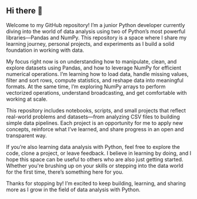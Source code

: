 ## Hi there 👋

Welcome to my GitHub repository! I’m a junior Python developer currently diving into the world of data analysis using two of Python’s most powerful libraries—Pandas and NumPy. This repository is a space where I share my learning journey, personal projects, and experiments as I build a solid foundation in working with data.

My focus right now is on understanding how to manipulate, clean, and explore datasets using Pandas, and how to leverage NumPy for efficient numerical operations. I’m learning how to load data, handle missing values, filter and sort rows, compute statistics, and reshape data into meaningful formats. At the same time, I’m exploring NumPy arrays to perform vectorized operations, understand broadcasting, and get comfortable with working at scale.

This repository includes notebooks, scripts, and small projects that reflect real-world problems and datasets—from analyzing CSV files to building simple data pipelines. Each project is an opportunity for me to apply new concepts, reinforce what I’ve learned, and share progress in an open and transparent way.

If you’re also learning data analysis with Python, feel free to explore the code, clone a project, or leave feedback. I believe in learning by doing, and I hope this space can be useful to others who are also just getting started. Whether you're brushing up on your skills or stepping into the data world for the first time, there’s something here for you.

Thanks for stopping by! I’m excited to keep building, learning, and sharing more as I grow in the field of data analysis with Python.
